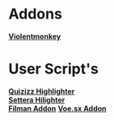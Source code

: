 # Addons

**[Violentmonkey](https://addons.mozilla.org/pl/android/addon/violentmonkey/)**

# User Script's

**[Quizizz Highlighter](https://github.com/olo66789/user-sripts/raw/refs/heads/main/quizziz.user.js)**<br>
**[Settera Hilighter](https://github.com/olo66789/user-sripts/raw/refs/heads/main/settera.user.js)**<br>
**[Filman Addon](https://github.com/olo66789/user-sripts/raw/refs/heads/main/filman.user.js)**
**[Voe.sx Addon](https://github.com/olo66789/user-sripts/raw/refs/heads/main/voe.user.js)**